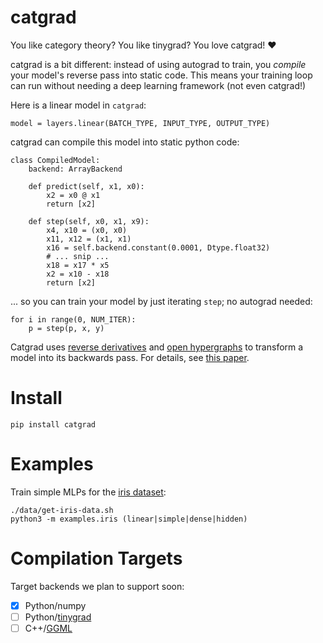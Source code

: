 # catgrad

You like category theory? You like tinygrad? You love catgrad! ❤️

catgrad is a bit different: instead of using autograd to train, you *compile*
your model's reverse pass into static code.
This means your training loop can run without needing a deep learning framework
(not even catgrad!)

Here is a linear model in `catgrad`:

    model = layers.linear(BATCH_TYPE, INPUT_TYPE, OUTPUT_TYPE)

catgrad can compile this model into static python code:

    class CompiledModel:
        backend: ArrayBackend

        def predict(self, x1, x0):
            x2 = x0 @ x1
            return [x2]

        def step(self, x0, x1, x9):
            x4, x10 = (x0, x0)
            x11, x12 = (x1, x1)
            x16 = self.backend.constant(0.0001, Dtype.float32)
            # ... snip ...
            x18 = x17 * x5
            x2 = x10 - x18
            return [x2]

... so you can train your model by just iterating `step`; no autograd needed:

    for i in range(0, NUM_ITER):
        p = step(p, x, y)

Catgrad uses [reverse derivatives](https://arxiv.org/abs/1910.07065)
and [open hypergraphs](https://github.com/statusfailed/open-hypergraphs/)
to transform a model into its backwards pass.
For details, see [this paper](https://arxiv.org/abs/2305.01041).

# Install

    pip install catgrad

# Examples

Train simple MLPs for the
[iris dataset](https://archive.ics.uci.edu/dataset/53/iris):

    ./data/get-iris-data.sh
    python3 -m examples.iris (linear|simple|dense|hidden)

# Compilation Targets

Target backends we plan to support soon:

- [x] Python/numpy
- [ ] Python/[tinygrad](https://github.com/tinygrad/tinygrad/)
- [ ] C++/[GGML](https://github.com/ggerganov/ggml)
